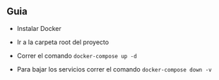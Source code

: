 

## Guia

- Instalar Docker

- Ir a la carpeta root del proyecto

- Correr el comando `docker-compose up -d`

- Para bajar los servicios correr el comando `docker-compose down -v` 

